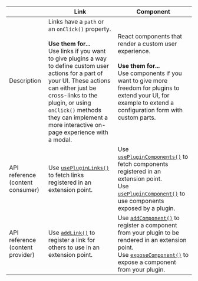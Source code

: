 |                                  | **Link**                                                                                                                                                                                                                                                                                                                                                 | **Component**                                                                                                                                                                                                                                                                                                            |
| -------------------------------- | -------------------------------------------------------------------------------------------------------------------------------------------------------------------------------------------------------------------------------------------------------------------------------------------------------------------------------------------------------- | ------------------------------------------------------------------------------------------------------------------------------------------------------------------------------------------------------------------------------------------------------------------------------------------------------------------------ |
| Description                      | Links have a `path` or an `onClick()` property. <br /><br /> **Use them for...** <br /> Use links if you want to give plugins a way to define custom user actions for a part of your UI. These actions can either just be cross-links to the plugin, or using `onClick()` methods they can implement a more interactive on-page experience with a modal. | React components that render a custom user experience. <br /><br /> **Use them for...** <br /> Use components if you want to give more freedom for plugins to extend your UI, for example to extend a configuration form with custom parts. <br /><br />                                                                 |
| API reference (content consumer) | Use [`usePluginLinks()`](../reference/ui-extensions-reference/ui-extensions.md#usepluginlinks) to fetch links registered in an extension point.                                                                                                                                                                                                          | Use [`usePluginComponents()`](../reference/ui-extensions-reference/ui-extensions.md#useplugincomponents) to fetch components registered in an extension point. <br /> Use [`usePluginComponent()`](../reference/ui-extensions-reference/ui-extensions.md#useplugincomponent) to use components exposed by a plugin.      |
| API reference (content provider) | Use [`addLink()`](../reference/ui-extensions-reference/ui-extensions.md#addlink) to register a link for others to use in an extension point.                                                                                                                                                                                                             | Use [`addComponent()`](../reference/ui-extensions-reference/ui-extensions.md#addcomponent) to register a component from your plugin to be rendered in an extension point.<br /> Use [`exposeComponent()`](../reference/ui-extensions-reference/ui-extensions.md#exposecomponent) to expose a component from your plugin. |
